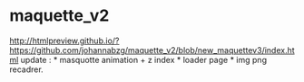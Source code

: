 # maquette_v2
http://htmlpreview.github.io/?https://github.com/johannabzg/maquette_v2/blob/new_maquettev3/index.html
update  : * masquotte animation + z index
          * loader page
          * img png recadrer.
